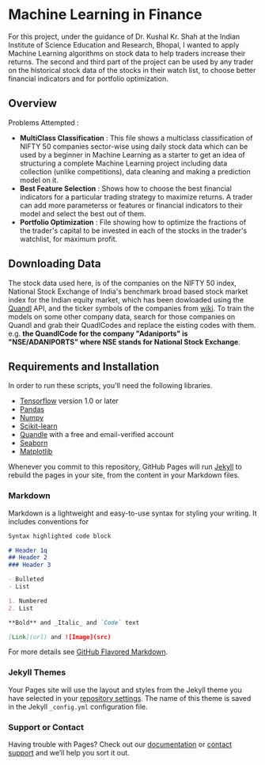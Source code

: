 # Machine Learning in Finance

For this project, under the guidance of Dr. Kushal Kr. Shah at the Indian Institute of Science Education and Research, Bhopal, I wanted to apply Machine Learning algorithms on stock data to help traders increase their returns. The second and third part of the project can be used by any trader on the historical stock data of the stocks in their watch list, to choose better financial indicators and for portfolio optimization. 

## Overview

Problems Attempted : 
* **MultiClass Classification** : This file shows a multiclass classification of NIFTY 50 companies sector-wise using daily stock data which can be used by a beginner in Machine Learning as a starter to get an idea of structuring a complete Machine Learning project including data collection (unlike competitions), data cleaning and making a prediction model on it.
* **Best Feature Selection** : Shows how to choose the best financial indicators for a particular trading strategy to maximize returns. A trader can add more parameterss or features or financial indicators to their model and select the best out of them.
* **Portfolio Optimization** : File showing how to optimize the fractions of the trader's capital to be invested in each of the stocks in the trader's watchlist, for maximum profit.

## Downloading Data

The stock data used here, is of the companies on the NIFTY 50 index, National Stock Exchange of India's benchmark broad based stock market index for the Indian equity market, which has been dowloaded using the [Quandl](https://www.quandl.com) API, and the ticker symbols of the companies from [wiki](https://en.wikipedia.org/wiki/NIFTY_50). To train the models on some other company data, search for those companies on Quandl and grab their QuadlCodes and replace the eisting codes with them. e.g. **the QuandlCode for the company "Adaniports" is "NSE/ADANIPORTS" where NSE stands for National Stock Exchange**. 

## Requirements and Installation

In order to run these scripts, you'll need the following libraries.
* [Tensorflow](https://www.tensorflow.org/install/) version 1.0 or later
* [Pandas](https://pandas.pydata.org/pandas-docs/stable/install.html)
* [Numpy](https://docs.scipy.org/doc/numpy/user/install.html)
* [Scikit-learn](https://scikit-learn.org/stable/install.html)
* [Quandle](https://www.quandl.com/tools/python) with a free and email-verified account
* [Seaborn](https://seaborn.pydata.org/installing.html)
* [Matplotlib](https://matplotlib.org/users/installing.html)

Whenever you commit to this repository, GitHub Pages will run [Jekyll](https://jekyllrb.com/) to rebuild the pages in your site, from the content in your Markdown files.

### Markdown

Markdown is a lightweight and easy-to-use syntax for styling your writing. It includes conventions for

```markdown
Syntax highlighted code block

# Header 1q
## Header 2
### Header 3

- Bulleted
- List

1. Numbered
2. List

**Bold** and _Italic_ and `Code` text

[Link](url) and ![Image](src)
```

For more details see [GitHub Flavored Markdown](https://guides.github.com/features/mastering-markdown/).

### Jekyll Themes

Your Pages site will use the layout and styles from the Jekyll theme you have selected in your [repository settings](https://github.com/ankurguria/MultiClass-Classification-of-stock-data-sectorwise-using-Scikit-Learn/settings). The name of this theme is saved in the Jekyll `_config.yml` configuration file.

### Support or Contact

Having trouble with Pages? Check out our [documentation](https://help.github.com/categories/github-pages-basics/) or [contact support](https://github.com/contact) and we’ll help you sort it out.

